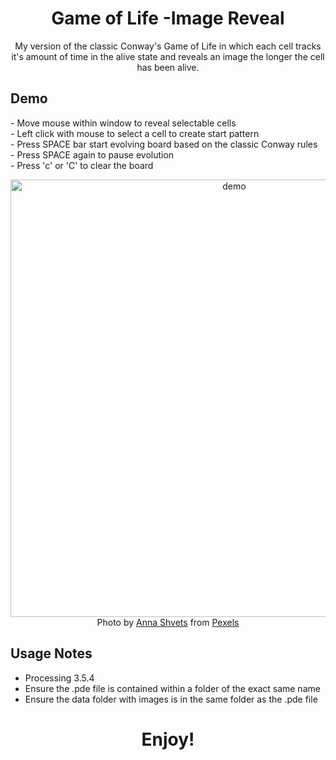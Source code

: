 <h1 align="center">Game of Life -Image Reveal</h1>

<p align="center">
  My version of the classic Conway's Game of Life in which each cell tracks it's amount of time in the alive state and reveals an image the longer the cell has been alive. 
</p>

## Demo
<p>- Move mouse within window to reveal selectable cells
<br>- Left click with mouse to select a cell to create start pattern
<br>- Press SPACE bar start evolving board based on the classic Conway rules
<br>- Press SPACE again to pause evolution
<br>- Press 'c' or 'C' to clear the board</p>
<p align="center">
  <img width="700" align="center" src="https://github.com/yahirRendon/Creative_Coding/blob/main/Processing/Games/Game_of_Life_Image/data/Game_of_Life_Image_git.gif" alt="demo"/>
  <br>Photo by <a href="https://www.pexels.com/photo/women-hugging-each-other-4557876/?utm_content=attributionCopyText&utm_medium=referral&utm_source=pexels">Anna Shvets</a> from <a href="https://www.pexels.com/">Pexels</a> 
</p>


## Usage Notes
* Processing 3.5.4
* Ensure the .pde file is contained within a folder of the exact same name
* Ensure the data folder with images is in the same folder as the .pde file

<h1 align="center">Enjoy!</h1>


